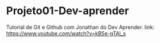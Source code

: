 # Projeto01-Dev-aprender
Tutorial de Git e Github com Jonathan do Dev Aprender. link: https://www.youtube.com/watch?v=kB5e-gTAl_s
